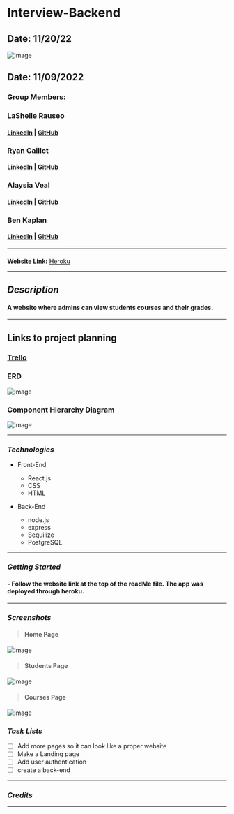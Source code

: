 # Interview-Backend

## Date: 11/20/22

![image](<https://gray-wwbt-prod.cdn.arcpublishing.com/resizer/970m8Zaq4srq_RSwIbeswnRUPoE=/1200x675/smart/filters:quality(85)/cloudfront-us-east-1.images.arcpublishing.com/gray/TOF2KUTYEVEPRIRLQCNRMEJ75A.jpg>)

## Date: 11/09/2022

### Group Members:

### LaShelle Rauseo

#### [LinkedIn](https://www.linkedin.com/in/lashelle-rauseo) | [GitHub](https://github.com/lnicole3)

### Ryan Caillet

#### [LinkedIn](https://www.linkedin.com/in/ryan-caillet/) | [GitHub](https://github.com/rycaillet)

### Alaysia Veal

#### [LinkedIn](https://www.linkedin.com/in/alaysia-veal/) | [GitHub](https://github.com/AlaysiaVeal)

### Ben Kaplan

#### [LinkedIn](https://www.linkedin.com/in/jbenkaplan/) | [GitHub](https://github.com/JBenKaplan)

---

####

**Website Link:**
[Heroku](/)

---

## **_Description_**

#### A website where admins can view students courses and their grades.

---

## Links to project planning

### [Trello](https://trello.com/b/ysnM09up/interview-hackathon)

### ERD

![image](https://files.slack.com/files-pri/T0351JZQ0-F04C4A6KLM7/image.png)

### Component Hierarchy Diagram

![image]()

---

### **_Technologies_**

- Front-End

  - React.js
  - CSS
  - HTML

- Back-End

  - node.js
  - express
  - Sequilize
  - PostgreSQL

---

### **_Getting Started_**

#### - Follow the website link at the top of the readMe file. The app was deployed through heroku.

---

### **_Screenshots_**

> #### **Home Page**

![image]()

> #### **Students Page**

![image]()

> #### **Courses Page**

![image]()

### **_Task Lists_**

- [ ] Add more pages so it can look like a proper website
- [ ] Make a Landing page
- [ ] Add user authentication
- [ ] create a back-end

---

### **_Credits_**

<!-- **Images:** [slashfilm.com - image 1](https://www.slashfilm.com/wp/wp-content/images/ZZ7F23CD9D-700x467.jpg), [slashfilm.com - image 2](https://www.slashfilm.com/img/gallery/skull-island-reign-of-kong-2/intro-import.webp), [Insidethemagic.net](https://www.insidethemagic.net/wp-content/uploads/2015/05/vehicle-550x336.png)

**Documentation:** [Developer Mozilla](https://developer.mozilla.org/en-US/)

**Css Ideas:** [Scroll-bar](https://www.youtube.com/watch?v=1fEkWd5hzRY), [horizontal-scroll](https://www.youtube.com/watch?v=1fEkWd5hzRY), [carousel](https://www.youtube.com/watch?v=eBKcGAhkZUI), [Scroll-animation](https://alvarotrigo.com/blog/css-animations-scroll/) -->

---
